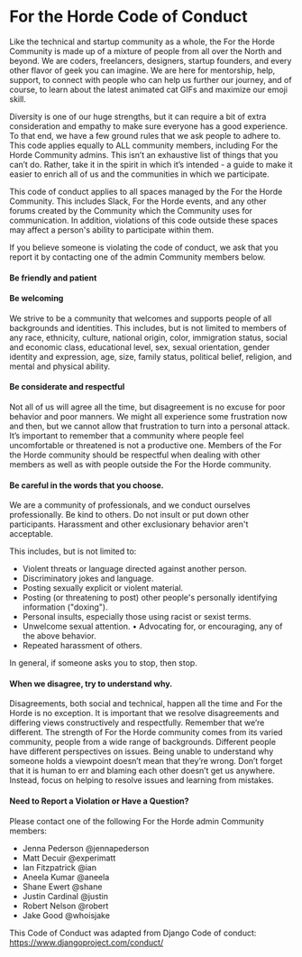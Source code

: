 # For the Horde Code of Conduct

Like the technical and startup community as a whole, the For the Horde Community is made up of a mixture of people from all over the North and beyond. We are coders, freelancers, designers, startup founders, and every other flavor of geek you can imagine. We are here for mentorship, help, support, to connect with people who can help us further our journey, and of course, to learn about the latest animated cat GIFs and maximize our emoji skill.

Diversity is one of our huge strengths, but it can require a bit of extra consideration and empathy to make sure everyone has a good experience. To that end, we have a few ground rules that we ask people to adhere to. This code applies equally to ALL community members, including For the Horde Community admins. This isn’t an exhaustive list of things that you can’t do. Rather, take it in the spirit in which it’s intended - a guide to make it easier to enrich all of us and the communities in which we participate.

This code of conduct applies to all spaces managed by the For the Horde Community. This includes Slack, For the Horde events, and any other forums created by the Community which the Community uses for communication. In addition, violations of this code outside these spaces may affect a person's ability to participate within them.

If you believe someone is violating the code of conduct, we ask that you report it by contacting one of the admin Community members below.

#### Be friendly and patient

#### Be welcoming

We strive to be a community that welcomes and supports people of all backgrounds and identities. This includes, but is not limited to members of any race, ethnicity, culture, national origin, color, immigration status, social and economic class, educational level, sex, sexual orientation, gender identity and expression, age, size, family status, political belief, religion, and mental and physical ability.

#### Be considerate and respectful

Not all of us will agree all the time, but disagreement is no excuse for poor behavior and poor manners. We might all experience some frustration now and then, but we cannot allow that frustration to turn into a personal attack. It’s important to remember that a community where people feel uncomfortable or threatened is not a productive one. Members of the For the Horde community should be respectful when dealing with other members as well as with people outside the For the Horde community.

#### Be careful in the words that you choose.

We are a community of professionals, and we conduct ourselves professionally. Be kind to others. Do not insult or put down other participants. Harassment and other exclusionary behavior aren't acceptable.

This includes, but is not limited to: 

- Violent threats or language directed against another person.
- Discriminatory jokes and language.
- Posting sexually explicit or violent material.
- Posting (or threatening to post) other people's personally identifying information ("doxing").
- Personal insults, especially those using racist or sexist terms.
- Unwelcome sexual attention. • Advocating for, or encouraging, any of the above behavior. 
- Repeated harassment of others.

In general, if someone asks you to stop, then stop.

#### When we disagree, try to understand why.

Disagreements, both social and technical, happen all the time and For the Horde is no exception. It is important that we resolve disagreements and differing views constructively and respectfully. Remember that we’re different. The strength of For the Horde community comes from its varied community, people from a wide range of backgrounds. Different people have different perspectives on issues. Being unable to understand why someone holds a viewpoint doesn’t mean that they’re wrong. Don’t forget that it is human to err and blaming each other doesn’t get us anywhere. Instead, focus on helping to resolve issues and learning from mistakes.

#### Need to Report a Violation or Have a Question?

Please contact one of the following For the Horde admin Community members:

- Jenna Pederson @jennapederson
- Matt Decuir @experimatt
- Ian Fitzpatrick @ian
- Aneela Kumar @aneela
- Shane Ewert @shane
- Justin Cardinal @justin
- Robert Nelson @robert
- Jake Good @whoisjake

This Code of Conduct was adapted from Django Code of conduct: https://www.djangoproject.com/conduct/